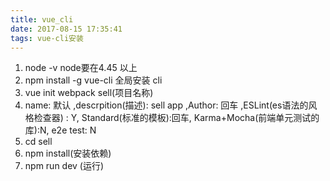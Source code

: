 ```yaml
---
title: vue_cli
date: 2017-08-15 17:35:41
tags: vue-cli安装
---
```

1. node -v node要在4.45 以上
2. npm install -g vue-cli 全局安装 cli
3. vue init webpack sell(项目名称)
4. name: 默认 ,descrpition(描述): sell app ,Author: 回车 ,ESLint(es语法的风格检查器) : Y, Standard(标准的模板):回车, Karma+Mocha(前端单元测试的库):N, e2e test: N
5. cd sell
6. npm install(安装依赖)
7. npm run dev (运行) 